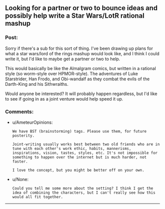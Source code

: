 ## Looking for a partner or two to bounce ideas and possibly help write a Star Wars/LotR rational mashup

### Post:

Sorry if there's a sub for this sort of thing. I've been drawing up plans for what a star wars/lord of the rings mashup would look like, and I think I could write it, but I'd like to maybe get a partner or two to help.

This would basically be like the Almalgram comics, but written in a rational style (so worm-style over HPMOR-style). The adventures of Luke Starstrider, Han Frodo, and Obi-wandalf as they combat the evils of the Darth-King and his Sithwraiths.

Would anyone be interested? It will probably happen regardless, but I'd like to see if going in as a joint venture would help speed it up.

### Comments:

- u/AmeteurOpinions:
  ```
  We have BST (brainstorming) tags. Please use them, for future posterity. 

  Joint-writing usually works best between two old friends who are in tune with each other's work ethic, habits, mannerisms, inspirations, vision, tastes, styles, etc. It's not impossible for something to happen over the internet but is much harder, not faster.

  I love the concept, but you might be better off on your own.
  ```

- u/None:
  ```
  Could you tell me some more about the setting? I think I get the idea of combining the characters, but I can't really see how this would all fit together.
  ```

---

